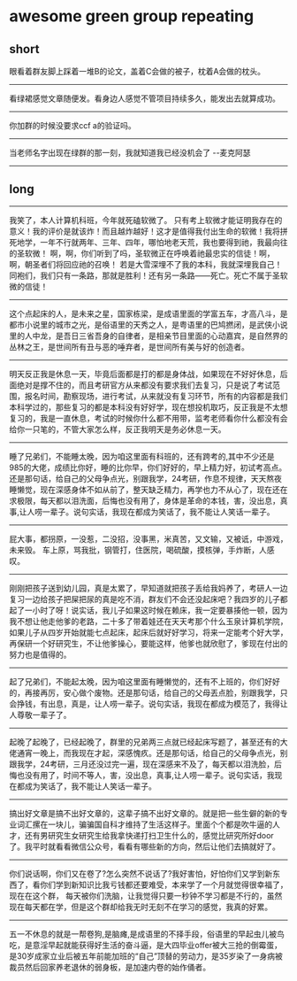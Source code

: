 # awesome green group repeating

## short

眼看着群友脚上踩着一堆B的论文，盖着C会做的被子，枕着A会做的枕头。

---

看绿裙感觉文章随便发。看身边人感觉不管项目持续多久，能发出去就算成功。

---

你加群的时候没要求ccf a的验证吗。

---

当老师名字出现在绿群的那一刻，我就知道我已经没机会了  --麦克阿瑟

---

## long


---

我笑了，本人计算机科班，今年就死磕软微了。
只有考上软微才能证明我存在的意义！我的评价是就该炸！而且越炸越好！这才是值得我付出生命的软微！我将拼死地学，一年不行就两年、三年、四年，哪怕地老天荒，我也要得到祂，我最向往的圣软微！
啊，啊，你们听到了吗，圣软微正在呼唤着祂最忠实的信徒！啊，啊，朝圣者们将回应祂的召唤！
若是大雪深埋不了我的本科，我就深埋我自己！
同袍们，我们只有一条路，那就是胜利！还有另一条路——死亡。死亡不属于圣软微的信徒！

---

这个点起床的人，是未来之星，国家栋梁，是成语里面的学富五车，才高八斗，是都市小说里的城市之光，是俗语里的天秀之人，是粤语里的巴鸠撚闭，是武侠小说里的人中龙，是吾日三省吾身的自律者，是相亲节目里面的心动嘉宾，是自然界的丛林之王，是世间所有丑与恶的唾弃者，是世间所有美与好的创造者。

---

明天反正我是休息一天，毕竟后面都是打的都是身体战，如果现在不好好休息，后面绝对是撑不住的，而且考研官方从来都没有要求我们去复习，只是说了考试范围，报名时间，勘察现场，进行考试，从来就没有复习环节，所有的内容都是我们本科学过的，那些复习的都是本科没有好好学，现在想投机取巧，反正我是不太想复习的，我是一直休息，考试的时候你什么都不用带，监考老师看你什么都没有会给你一只笔的，不管大家怎么样，反正我明天是务必休息一天。

---

睡了兄弟们，不能睡太晚，因为咱这里面有科班的，还有跨考的,其中不少还是985的大佬，成绩比你好，睡的比你早，你们好好的，早上精力好，初试考高点。还是那句话，给自己的父母争点光，别跟我学，24考研，作息不规律，天天熬夜睡懒觉，现在深感身体不如从前了，整天缺乏精力，再学也力不从心了，现在还在求极限，每天都以泪洗面，后悔也没有用了，身体是革命的本钱，害，没出息，真事,让人唠一辈子。说句实话，我现在都成为笑话了，我不能让人笑话一辈子。

---

屁大事，都拐原，一没惹，二没招，没事黑，米真苦，又文输，又被诋，中游戏，未来毁。 车上原，骂我批，钢管打，住医院，喝硫酸，摸核弹，手炸断，人感叹。

---

刚刚把孩子送到幼儿园，真是太累了，早知道就把孩子丢给我妈养了，考研人一边复习一边给孩子把屎把尿的真是吃不消，群友们不会还没起床吧？我四岁的儿子都起了一小时了呀！说实话，我儿子如果这时候在赖床，我一定要暴揍他一顿，因为我不想让他走他爹的老路，二十多了带着娃还在天天考那个什么玉泉计算机学院，如果儿子从四岁开始就能七点起床，起床后就好好学习，将来一定能考个好大学，再保研一个好研究生，不让他爹操心，要能这样，他爹也就欣慰了，爹现在付出的努力也是值得的。

---

起了兄弟们，不能起太晚，因为咱这里面有睡懒觉的，还有不上班的，你们好好的，再接再厉，安心做个废物。还是那句话，给自己的父母丟点脸，别跟我学，只会挣钱，有出息，真是，让人唠一辈子。说句实话，我现在都成为模范了，我得让人尊敬一辈子了。

---

起晚了起晚了，已经起晚了，群里的兄弟两三点就已经起床写题了，甚至还有的大佬通宵一晚上，而我现在才起，深感愧疚。还是那句话，给自己的父母争点光，别跟我学，24考研，三月还没过完一遍，现在深感来不及了，每天都以泪洗脸，后悔也没有用了，时间不等人，害，没出息，真事,让人唠一辈子。说句实话，我现在都成为笑话了，我不能让人笑话一辈子。

---

搞出好文章是搞不出好文章的，这辈子搞不出好文章的。就是把一些生僻的新的专业词汇摞在一块儿，骗骗国自科才维持了生活这样子。里面个个都是吹牛逼的人才，还有男研究生女研究生给我拿快递打扫卫生什么的，感觉比研究所好door了。我平时就看看微信公众号，看看有哪些新的方向，然后让他们去搞就好了。

---

你们说话啊，你们又在卷了?怎么突然不说话了?我好害怕，好怕你们又学到新东西了，看你们学到新知识比我亏钱都还要难受，本来学了一个月就觉得很幸福了， 现在在这个群， 每天被你们洗脑，让我觉得只要一秒钟不学习都是不行的，虽然现在每天都在学，但是这个群却给我无时无刻不在学习的感觉，我真的好累。

---

五一不休息的就是一帮卷狗,是脑瘫,是成语里的不择手段，俗语里的早起虫儿被鸟吃，是意淫早起就能获得好生活的奋斗逼，是大四毕业offer被大三抢的倒霉蛋，是30岁成家立业后被五年前能加班的“自己”顶替的劳动力，是35岁染了一身病被裁员然后回家养老退休的弱身板，是加速内卷的始作俑者。
